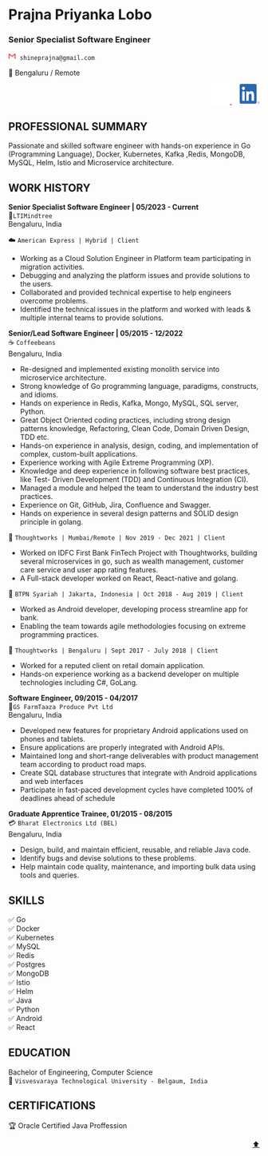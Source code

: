 <a name="readme-top"></a>

# Prajna Priyanka Lobo


### Senior Specialist Software Engineer

<img src="email.png" alt="shineprajna@gmail.com" width="15" height="15"/>&nbsp;&nbsp;`shineprajna@gmail.com`

:round_pushpin: Bengaluru / Remote

<p align="right">
	<a href="https://github.com/Prajna-Lobo">
		<img src="github-mark-white.png" alt="github" width="40" height="40"/>
	</a>
	&nbsp;&nbsp;&nbsp;
	<a href="https://www.linkedin.com/in/prajna-lobo">
		<img src="LI-In-Bug.png" alt="linkedIn" width="40" height="40"/>
	</a>
</p>




<!-- PROFESSIONAL SUMMARY -->
## PROFESSIONAL SUMMARY

Passionate and skilled software engineer with hands-on experience in Go (Programming Language), Docker, Kubernetes, Kafka ,Redis, MongoDB, MySQL, Helm, Istio and Microservice architecture.

<!-- WORK HISTORY -->
## WORK HISTORY

**Senior Specialist Software Engineer | 05/2023 - Current** <br />
:office:`LTIMindtree`<br />
Bengaluru, India<br />

:cloud: `American Express | Hybrid | Client`<br />
* Working as a Cloud Solution Engineer in Platform team participating in migration activities.
* Debugging and analyzing the platform issues and provide solutions to the users.
* Collaborated and provided technical expertise to help engineers overcome problems.
* Identified the technical issues in the platform and worked with leads & multiple internal teams to provide solutions.

**Senior/Lead Software Engineer | 05/2015 - 12/2022** <br />
:coffee: `Coffeebeans`<br />
Bengaluru, India<br />
* Re-designed and implemented existing monolith service into microservice
architecture.
* Strong knowledge of Go programming language, paradigms, constructs, and idioms.
* Hands on experience in Redis, Kafka, Mongo, MySQL, SQL server, Python.
* Great Object Oriented coding practices, including strong design patterns knowledge, Refactoring, Clean Code, Domain Driven Design, TDD etc.
* Hands-on experience in analysis, design, coding, and implementation of complex, custom-built applications.
* Experience working with Agile Extreme Programming (XP).
* Knowledge and deep experience in following software best practices, like Test- Driven Development (TDD) and Continuous Integration (CI).
* Managed a module and helped the team to understand the industry best practices.
* Experience on Git, GitHub, Jira, Confluence and Swagger.
* Hands on experience in several design patterns and SOLID design principle in golang.

:thought_balloon: `Thoughtworks | Mumbai/Remote | Nov 2019 - Dec 2021 | Client`<br/>
* Worked on IDFC First Bank FinTech Project with Thoughtworks, building several microservices in go, such as wealth management, customer care service and user app rating features.
* A Full-stack developer worked on React, React-native and golang.

:bank: `BTPN Syariah | Jakarta, Indonesia | Oct 2018 - Aug 2019 | Client`<br/>
* Worked as Android developer, developing process streamline app for bank.
* Enabling the team towards agile methodologies focusing on extreme programming practices.

:thought_balloon: `Thoughtworks | Bengaluru | Sept 2017 - July 2018 | Client`<br/>
* Worked for a reputed client on retail domain application.
* Hands-on experience working as a backend developer on multiple technologies including C#, GoLang.


**Software Engineer, 09/2015 - 04/2017**<br/>
 :herb:`GS FarmTaaza Produce Pvt Ltd`<br/>
Bengaluru, India<br/>
* Developed new features for proprietary Android applications used on phones and tablets.
* Ensure applications are properly integrated with Android APIs.
* Maintained long and short-range deliverables with product management team according to product road maps.
* Create SQL database structures that integrate with Android applications and web interfaces
* Participate in fast-paced development cycles have completed 100% of deadlines ahead of schedule


**Graduate Apprentice Trainee, 01/2015 - 08/2015** <br/>
:credit_card: `Bharat Electronics Ltd (BEL)`<br/>
Bengaluru, India<br/>
* Design, build, and maintain efficient, reusable, and reliable Java code.
* Identify bugs and devise solutions to these problems.
* Help maintain code quality, maintenance, and importing bulk data using tools and queries.

## SKILLS
:white_check_mark: Go <br/>
:white_check_mark: Docker <br/>
:white_check_mark: Kubernetes <br/>
:white_check_mark: MySQL <br/>
:white_check_mark: Redis <br/>
:white_check_mark: Postgres <br/>
:white_check_mark: MongoDB <br/>
:white_check_mark: Istio <br/>
:white_check_mark: Helm <br/>
:white_check_mark: Java <br/>
:white_check_mark: Python <br/>
:white_check_mark: Android <br/>
:white_check_mark: React <br/>

## EDUCATION
Bachelor of Engineering, Computer Science <br/>
:school: `Visvesvaraya Technological University - Belgaum, India`

## CERTIFICATIONS
:trophy: Oracle Certified Java Proffession

<p align="right"><a href="#readme-top"> ⬆️ </a></p>
